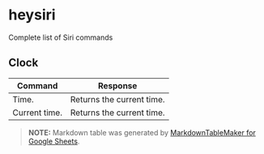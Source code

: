 # heysiri
Complete list of Siri commands


## Clock 

|  Command | Response |
| --- | --- |
|  Time. | Returns the current time. |
|  Current time. | Returns the current time. |

> **NOTE:** Markdown table was generated by [MarkdownTableMaker for Google Sheets][mtm].

[mtm]: https://markdowntablemaker.com/mtm/about
